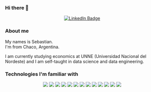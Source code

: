 ### Hi there 👋

<div align="center" id="badges">
  <a href="https://www.linkedin.com/in/dsebastianb/">
    <img src="https://img.shields.io/badge/LinkedIn-blue?style=for-the-badge&logo=linkedin&logoColor=white" alt="LinkedIn Badge"/>
  </a>
</div>

<div align="center">
<img src="https://komarev.com/ghpvc/?username=dbsebastian&style=flat-square&color=blue" alt=""/>
</div>

### About me

My names is Sebastian.  
I'm from Chaco, Argentina.

I am currently studying economics at UNNE (Universidad Nacional del Nordeste) and I am self-taught in data science and data engineering.  
  
### Technologies I'm familiar with
  

<div align="center">  
	<img src="https://img.shields.io/badge/python-3670A0?style=for-the-badge&logo=python&logoColor=ffdd54" />  
	<img src="https://img.shields.io/badge/Pandas-%23150458.svg?style=for-the-badge&logo=pandas&logoColor=white"/>  
	<img src="https://img.shields.io/badge/Matplotlib-1890db.svg?style=for-the-badge&logo=Matplotlib&logoColor=black" />
	<img src="https://img.shields.io/badge/Seaborn-%233F4F75.svg?style=for-the-badge&logo=Seaborn&logoColor=white" />
	<img src="https://img.shields.io/badge/Numpy-%23013243.svg?style=for-the-badge&logo=numpy&logoColor=white" />
	<img src="https://img.shields.io/badge/SciPy-%230C55A5.svg?style=for-the-badge&logo=scipy&logoColor=%white" />
	<img src="https://img.shields.io/badge/scikit--learn-%23F7931E.svg?style=for-the-badge&logo=scikit-learn&logoColor=white" />
	<img src="https://img.shields.io/badge/Beautiful--Soup-green.svg?style=for-the-badge&logo=Beautiful-Soup&logoColor=white" />
	<img src="https://img.shields.io/badge/mysql-%2300f.svg?style=for-the-badge&logo=mysql&logoColor=white" />
	<img src="https://img.shields.io/badge/postgres-%23316192.svg?style=for-the-badge&logo=postgresql&logoColor=white" />  
	<img src="https://img.shields.io/badge/SQLalchemy-red.svg?style=for-the-badge&logo=SQLalchemy&logoColor=white" />  
	<img src="https://img.shields.io/badge/Plotly-%233F4F75.svg?style=for-the-badge&logo=plotly&logoColor=white" />  
 	<img src="https://img.shields.io/badge/Streamlit-FF4B4B?style=for-the-badge&logo=Streamlit&logoColor=white" />  
</div>



